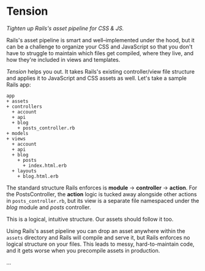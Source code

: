 Tension
=======
_Tighten up Rails's asset pipeline for CSS & JS._

Rails's asset pipeline is smart and well–implemented under the hood, but it can
be a challenge to organize your CSS and JavaScript so that you don't have to
struggle to maintain which files get compiled, where they live, and how they're
included in views and templates.

_Tension_ helps you out. It takes Rails's existing controller/view file structure
and applies it to JavaScript and CSS assets as well. Let's take a sample Rails app:

    app
    + assets
    + controllers
      + account
      + api
      + blog
        + posts_controller.rb
    + models
    + views
      + account
      + api
      + blog
        + posts
          + index.html.erb
      + layouts
        + blog.html.erb

The standard structure Rails enforces is __module__ &rarr; __controller__ &rarr;
__action__. For the PostsController, the __action__ logic is tucked away alongside
other actions in `posts_controller.rb`, but its view is a separate file namespaced
under the _blog_ module and _posts_ controller.

This is a logical, intuitive structure. Our assets should follow it too.

Using Rails's asset pipeline you can drop an asset anywhere within the `assets`
directory and Rails will compile and serve it, but Rails enforces no logical
structure on your files. This leads to messy, hard-to-maintain code, and it gets
worse when you precompile assets in production.

...
